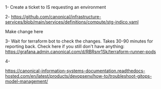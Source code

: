 1- Create a ticket to IS requesting an environment

2- 
https://github.com/canonical/infrastructure-services/blob/main/services/definitions/compute/stg-indico.yaml

Make change here

3- Wait for terraform bot to check the changes. Takes 30-90 minutes for reporting back. Check here if you still don't have anything:
https://grafana.admin.canonical.com/d/RBRsnr1Sk/terraform-runner-pods

4- 

https://canonical-information-systems-documentation.readthedocs-hosted.com/en/latest/products/devopsenv/how-to/troubleshoot-gitops-model-management/
